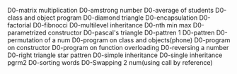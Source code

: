 D0-matrix multiplication
D0-amstrong number
D0-average of students
D0-class and object program
D0-diamond triangle
D0-encapsulation
D0-factorial
D0-fibnocci
D0-multilevel inheritance
D0-nth min max
D0-parametrized constructor
D0-pascal's triangle
D0-pattren 1
D0-pattren
D0-permutation of a num
D0-program on class and objects(phone)
D0-program on constructor
D0-program on function overloading
D0-reversing a number
D0-right triangle star pattren
D0-simple inheritance
D0-single inheritance pgrm2
D0-sorting words
D0-Swapping 2 num(using call by reference)
